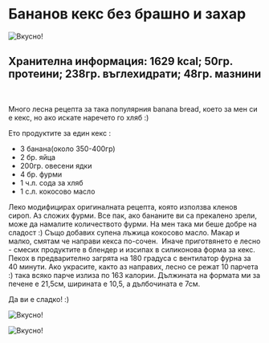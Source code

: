 # Бананов кекс без брашно и захар

![Вкусно!](/images/2017/12/E2C5DFB0-591A-41AC-9A44-A1CE314E495F-1024x768.jpeg "Да Ви е сладко!")

<h2>Хранителна информация: 1629 kcal; 50гр. протеини; 238гр. въглехидрати; 48гр. мазнини</h2>
&nbsp;

Много лесна рецепта за така популярния banana bread, което за мен си е кекс, но ако искате наречето го хляб :)

Ето продуктите за един кекс :
<ul>
 	<li>3 банана(около 350-400гр)</li>
 	<li>2 бр. яйца</li>
 	<li>200гр. овесени ядки</li>
 	<li>4 бр. фурми</li>
 	<li>1 ч.л. сода за хляб</li>
 	<li>1 с.л. кокосово масло</li>
</ul>
Леко модифицирах оригиналната рецепта, която използва кленов сироп. Аз сложих фурми. Все пак, ако бананите ви са прекалено зрели, може да намалите количеството фурми. На мен така ми беше добре на сладост :) Също добавих супена лъжица кокосово масло. Макар и малко, смятам че направи кекса по-сочен.  Иначе приготвянето е лесно - смесих продуктите в блендер и изсипах в силиконова форма за кекс. Пекох в предварително загрята на 180 градуса с вентилатор фурна за 40 минути. Ако украсите, както аз направих, лесно се режат 10 парчета :) така всяко парче излиза по 163 калории. Дължината на формата ми за печене е 21,5см, ширината е 10,5, а дълбочината е 7см.

Да ви е сладко! :)

![Вкусно!](/images/2017/12/ECDE0549-6D18-4E82-B07B-A326B479CCB1-1024x768.jpeg "Да Ви е сладко!")

![Вкусно!](/images/2017/12/7E6B65B8-E1A1-4801-8FCA-050F081294F6-1024x768.jpeg "Да Ви е сладко!")
